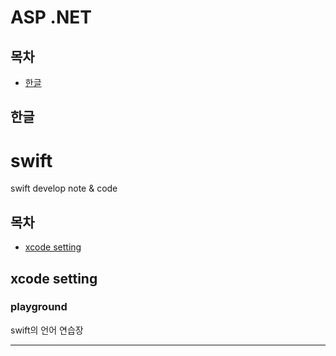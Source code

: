 # ASP .NET

## 목차
* [한글](#한글)
## 한글

# swift
swift develop note &amp; code

## 목차
* [xcode setting](#xcode-setting)
## xcode setting
### playground
 
swift의 언어 연습장
 ***
